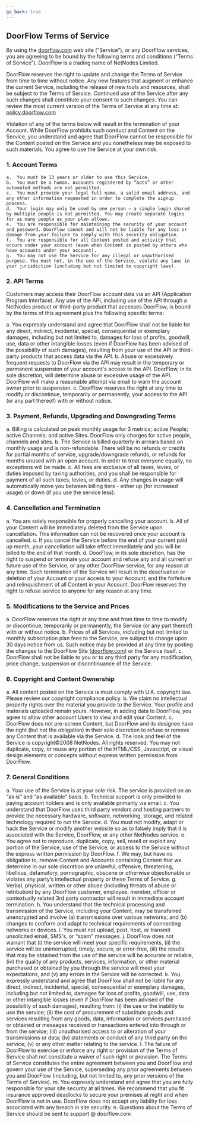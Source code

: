 ```yaml
---
go_back: true
---
```


## DoorFlow Terms of Service

By using the [doorflow.com](http://doorflow.com/) web site (“Service”), or any DoorFlow services, you are agreeing to be bound by the following terms and conditions (“Terms of Service”). DoorFlow is a trading name of NetNodes Limited.

DoorFlow reserves the right to update and change the Terms of Service from time to time without notice. Any new features that augment or enhance the current Service, including the release of new tools and resources, shall be subject to the Terms of Service. Continued use of the Service after any such changes shall constitute your consent to such changes. You can review the most current version of the Terms of Service at any time at: [policy.doorflow.com](https://policy.doorflow.com/)

Violation of any of the terms below will result in the termination of your Account. While DoorFlow prohibits such conduct and Content on the Service, you understand and agree that DoorFlow cannot be responsible for the Content posted on the Service and you nonetheless may be exposed to such materials. You agree to use the Service at your own risk.

### 1. Account Terms

    a.  You must be 13 years or older to use this Service.
    b.  You must be a human. Accounts registered by “bots” or other automated methods are not permitted.
    c.  You must provide your legal full name, a valid email address, and any other information requested in order to complete the signup process.
    d.  Your login may only be used by one person – a single login shared by multiple people is not permitted. You may create separate logins for as many people as your plan allows.
    e.  You are responsible for maintaining the security of your account and password. DoorFlow cannot and will not be liable for any loss or damage from your failure to comply with this security obligation.
    f.  You are responsible for all Content posted and activity that occurs under your account (even when Content is posted by others who have accounts under your account).
    g.  You may not use the Service for any illegal or unauthorised purpose. You must not, in the use of the Service, violate any laws in your jurisdiction (including but not limited to copyright laws).

### 2. API Terms

Customers may access their DoorFlow account data via an API (Application Program Interface). Any use of the API, including use of the API through a NetNodes product or third-party product that accesses DoorFlow, is bound by the terms of this agreement plus the following specific terms:

 a. You expressly understand and agree that DoorFlow shall not be liable for any direct, indirect, incidental, special, consequential or exemplary damages, including but not limited to, damages for loss of profits, goodwill, use, data or other intangible losses (even if DoorFlow has been advised of the possibility of such damages), resulting from your use of the API or third-party products that access data via the API.
 b. Abuse or excessively frequent requests to DoorFlow via the API may result in the temporary or permanent suspension of your account's access to the API. DoorFlow, in its sole discretion, will determine abuse or excessive usage of the API. DoorFlow will make a reasonable attempt via email to warn the account owner prior to suspension.
 c. DoorFlow reserves the right at any time to modify or discontinue, temporarily or permanently, your access to the API (or any part thereof) with or without notice.

### 3. Payment, Refunds, Upgrading and Downgrading Terms

 a. Billing is calculated on peak monthly usage for 3 metrics; active People; active Channels; and active Sites. DoorFlow only charges for active people, channels and sites.
 b. The Service is billed quarterly in arrears based on monthly usage and is non-refundable. There will be no refunds or credits for partial months of service, upgrade/downgrade refunds, or refunds for months unused with an open account. In order to treat everyone equally, no exceptions will be made.
 c. All fees are exclusive of all taxes, levies, or duties imposed by taxing authorities, and you shall be responsible for payment of all such taxes, levies, or duties.
 d. Any changes in usage will automatically move you between billing tiers - either up (for increased usage) or down (if you use the service less).

### 4. Cancellation and Termination

 a. You are solely responsible for properly cancelling your account.
 b. All of your Content will be immediately deleted from the Service upon cancellation. This information can not be recovered once your account is cancelled.
 c. If you cancel the Service before the end of your current paid up month, your cancellation will take effect immediately and you will be billed to the end of that month.
 d. DoorFlow, in its sole discretion, has the right to suspend or terminate your account and refuse any and all current or future use of the Service, or any other DoorFlow service, for any reason at any time. Such termination of the Service will result in the deactivation or deletion of your Account or your access to your Account, and the forfeiture and relinquishment of all Content in your Account. DoorFlow reserves the right to refuse service to anyone for any reason at any time.

### 5. Modifications to the Service and Prices

 a. DoorFlow reserves the right at any time and from time to time to modify or discontinue, temporarily or permanently, the Service (or any part thereof) with or without notice.
 b. Prices of all Services, including but not limited to monthly subscription plan fees to the Service, are subject to change upon 30 days notice from us. Such notice may be provided at any time by posting the changes to the DoorFlow Site ([doorflow.com](http://doorflow.com/)) or the Service itself.
 c. DoorFlow shall not be liable to you or to any third party for any modification, price change, suspension or discontinuance of the Service.

### 6. Copyright and Content Ownership

 a. All content posted on the Service is must comply with U.K. copyright law. Please review our copyright compliance policy.
 b. We claim no intellectual property rights over the material you provide to the Service. Your profile and materials uploaded remain yours. However, in adding data to DoorFlow, you agree to allow other account Users to view and edit your Content.
 c. DoorFlow does not pre-screen Content, but DoorFlow and its designee have the right (but not the obligation) in their sole discretion to refuse or remove any Content that is available via the Service.
 d. The look and feel of the Service is copyright©2008 NetNodes. All rights reserved. You may not duplicate, copy, or reuse any portion of the HTML/CSS, Javascript, or visual design elements or concepts without express written permission from DoorFlow.

### 7. General Conditions

 a. Your use of the Service is at your sole risk. The service is provided on an “as is” and “as available” basis.
 b. Technical support is only provided to paying account holders and is only available primarily via email.
 c. You understand that DoorFlow uses third party vendors and hosting partners to provide the necessary hardware, software, networking, storage, and related technology required to run the Service.
 d. You must not modify, adapt or hack the Service or modify another website so as to falsely imply that it is associated with the Service, DoorFlow, or any other NetNodes service.
 e. You agree not to reproduce, duplicate, copy, sell, resell or exploit any portion of the Service, use of the Service, or access to the Service without the express written permission by DoorFlow.
 f. We may, but have no obligation to, remove Content and Accounts containing Content that we determine in our sole discretion are unlawful, offensive, threatening, libellous, defamatory, pornographic, obscene or otherwise objectionable or violates any party’s intellectual property or these Terms of Service.
 g. Verbal, physical, written or other abuse (including threats of abuse or retribution) by any DoorFlow customer, employee, member, officer or contextually related 3rd party contractor will result in immediate account termination.
 h. You understand that the technical processing and transmission of the Service, including your Content, may be transferred unencrypted and involve (a) transmissions over various networks; and (b) changes to conform and adapt to technical requirements of connecting networks or devices.
 i. You must not upload, post, host, or transmit unsolicited email, SMS's, or “spam” messages.
 j. DoorFlow does not warrant that (i) the service will meet your specific requirements, (ii) the service will be uninterrupted, timely, secure, or error-free, (iii) the results that may be obtained from the use of the service will be accurate or reliable, (iv) the quality of any products, services, information, or other material purchased or obtained by you through the service will meet your expectations, and (v) any errors in the Service will be corrected.
 k. You expressly understand and agree that DoorFlow shall not be liable for any direct, indirect, incidental, special, consequential or exemplary damages, including but not limited to, damages for loss of profits, goodwill, use, data or other intangible losses (even if DoorFlow has been advised of the possibility of such damages), resulting from: (i) the use or the inability to use the service; (ii) the cost of procurement of substitute goods and services resulting from any goods, data, information or services purchased or obtained or messages received or transactions entered into through or from the service; (iii) unauthorised access to or alteration of your transmissions or data; (iv) statements or conduct of any third party on the service; (v) or any other matter relating to the service.
 l. The failure of DoorFlow to exercise or enforce any right or provision of the Terms of Service shall not constitute a waiver of such right or provision. The Terms of Service constitutes the entire agreement between you and DoorFlow and govern your use of the Service, superseding any prior agreements between you and DoorFlow (including, but not limited to, any prior versions of the Terms of Service).
 m. You expressly understand and agree that you are fully responsible for your site security at all times. We recommend that you fit insurance approved deadlocks to secure your premises at night and when DoorFlow is not in use. DoorFlow does not accept any liability for loss associated with any breach in site security.
 n. Questions about the Terms of Service should be sent to support @ doorflow.com
